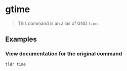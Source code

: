 # gtime

> This command is an alias of GNU `time`.

## Examples

### View documentation for the original command

```bash
tldr time
```

